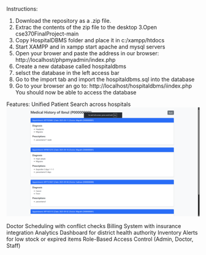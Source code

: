 Instructions:
1. Download the repository as a .zip file.
2. Extrac the contents of the zip file to the desktop
3.Open cse370FinalProject-main
4. Copy HospitalDBMS folder and place it in c:/xampp/htdocs
5. Start XAMPP and in xampp start apache and mysql servers
6. Open your brower and paste the address in our browser: http://localhost/phpmyadmin/index.php
7. Create a new database called hospitaldbms
8. selsct the database in the left access bar
9. Go to the import tab and import the hospitaldbms.sql into the database
10. Go to your browser an go to: http://localhost/hospitaldbms/iindex.php
You should now be able to access the database

Features:
Unified Patient Search across hospitals
![Unified Patient Search](https://github.com/ibnulahsanmayukh-collab/cse370FinalProject/blob/main/Screenshots/unifiedsearch.png?raw=true)


Doctor Scheduling with conflict checks
Billing System with insurance integration
Analytics Dashboard for district health authority
Inventory Alerts for low stock or expired items
Role-Based Access Control (Admin, Doctor, Staff)
